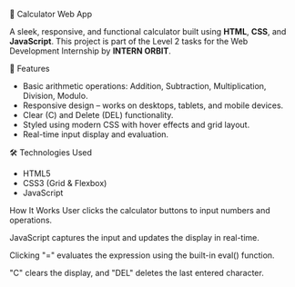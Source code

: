  🔢 Calculator Web App

A sleek, responsive, and functional calculator built using **HTML**, **CSS**, and **JavaScript**. This project is part of the Level 2 tasks for the Web Development Internship by **INTERN ORBIT**.


🚀 Features

- Basic arithmetic operations: Addition, Subtraction, Multiplication, Division, Modulo.
- Responsive design – works on desktops, tablets, and mobile devices.
- Clear (C) and Delete (DEL) functionality.
- Styled using modern CSS with hover effects and grid layout.
- Real-time input display and evaluation.

 🛠️ Technologies Used

- HTML5
- CSS3 (Grid & Flexbox)
- JavaScript

 How It Works
User clicks the calculator buttons to input numbers and operations.

JavaScript captures the input and updates the display in real-time.

Clicking "=" evaluates the expression using the built-in eval() function.

"C" clears the display, and "DEL" deletes the last entered character.


